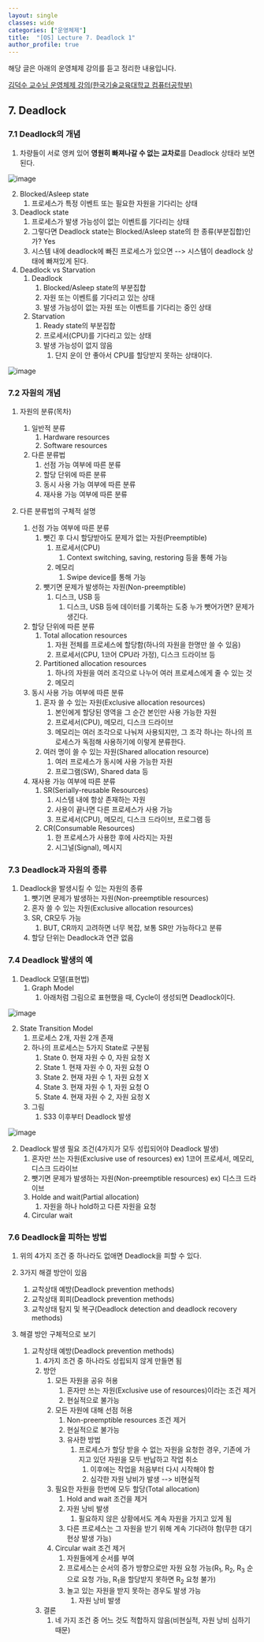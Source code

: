 ```yaml
---
layout: single
classes: wide
categories: ["운영체제"]
title:  "[OS] Lecture 7. Deadlock 1"
author_profile: true
---
```


해당 글은 아래의 운영체제 강의를 듣고 정리한 내용입니다.

[김덕수 교수님 운영체제 강의(한국기술교육대학교 컴퓨터공학부)](https://www.youtube.com/watch?v=xvoEsy2zJnc&list=PLBrGAFAIyf5rby7QylRc6JxU5lzQ9c4tN&index=19)

## 7. Deadlock

### 7.1 Deadlock의 개념

1. 차량들이 서로 영켜 있어 **영원히 빠져나갈 수 없는 교차로**를 Deadlock 상태라 보면 된다.

![image](/assets/images/os-lecture/lecture7/7.1.jpg)

2. Blocked/Asleep state
   1. 프로세스가 특정 이벤트 또는 필요한 자원을 기다리는 상태
3. Deadlock state
   1. 프로세스가 발생 가능성이 없는 이벤트를 기다리는 상태
   2. 그렇다면 Deadlock state는 Blocked/Asleep state의 한 종류(부분집합)인가? Yes
   3. 시스템 내에 deadlock에 빠진 프로세스가 있으면 --> 시스템이 deadlock 상태에 빠져있게 된다.
4. Deadlock vs Starvation
   1. Deadlock
      1. Blocked/Asleep state의 부분집합
      2. 자원 또는 이벤트를 기다리고 있는 상태
      3. 발생 가능성이 없는 자원 또는 이벤트를 기다리는 중인 상태
   2. Starvation
      1. Ready state의 부분집합
      2. 프로세서(CPU)를 기다리고 있는 상태
      3. 발생 가능성이 없지 않음
         1. 단지 운이 안 좋아서 CPU를 할당받지 못하는 상태이다.

![image](/assets/images/os-lecture/lecture7/7.2.jpg)

### 7.2 자원의 개념

1. 자원의 분류(목차)
   1. 일반적 분류
      1. Hardware resources
      2. Software resources
   2. 다른 분류법
      1. 선점 가능 여부에 따른 분류
      2. 할당 단위에 따른 분류
      3. 동시 사용 가능 여부에 따른 분류
      4. 재사용 가능 여부에 따른 분류
      
2. 다른 분류법의 구체적 설명
   1. 선점 가능 여부에 따른 분류
      1. 뺏긴 후 다시 할당받아도 문제가 없는 자원(Preemptible)
         1. 프로세서(CPU)
            1. Context switching, saving, restoring 등을 통해 가능
         2. 메모리
            1. Swipe device를 통해 가능
      2. 뺏기면 문제가 발생하는 자원(Non-preemptible)
         1. 디스크, USB 등
            1. 디스크, USB 등에 데이터를 기록하는 도중 누가 뺏어가면? 문제가 생긴다.
   2. 할당 단위에 따른 분류
      1. Total allocation resources
         1. 자원 전체를 프로세스에 할당함(하나의 자원을 한명만 쓸 수 있음)
         2. 프로세서(CPU, 1코어 CPU라 가정), 디스크 드라이브 등
      2. Partitioned allocation resources
         1. 하나의 자원을 여러 조각으로 나누어 여러 프로세스에게 줄 수 있는 것
         2. 메모리
   3. 동시 사용 가능 여부에 따른 분류
      1. 혼자 쓸 수 있는 자원(Exclusive allocation resources)
         1. 본인에게 할당된 영역을 그 순간 본인만 사용 가능한 자원
         2. 프로세서(CPU), 메모리, 디스크 드라이브
         3. 메모리는 여러 조각으로 나눠져 사용되지만, 그 조각 하나는 하나의 프로세스가 독점해 사용하기에 이렇게 분류한다.
      2. 여러 명이 쓸 수 있는 자원(Shared allocation resource)
         1. 여러 프로세스가 동시에 사용 가능한 자원
         2. 프로그램(SW), Shared data 등
   4. 재사용 가능 여부에 따른 분류
      1. SR(Serially-reusable Resources)
         1. 시스템 내에 항상 존재하는 자원
         2. 사용이 끝나면 다른 프로세스가 사용 가능
         3. 프로세서(CPU), 메모리, 디스크 드라이브, 프로그램 등
      2. CR(Consumable Resources)
         1. 한 프로세스가 사용한 후에 사라지는 자원
         2. 시그널(Signal), 메시지

### 7.3 Deadlock과 자원의 종류

1. Deadlock을 발생시킬 수 있는 자원의 종류
   1. 뺏기면 문제가 발생하는 자원(Non-preemptible resources)
   2. 혼자 쓸 수 있는 자원(Exclusive allocation resources)
   3. SR, CR모두 가능
      1. BUT, CR까지 고려하면 너무 복잡, 보통 SR만 가능하다고 분류
   4. 할당 단위는 Deadlock과 연관 없음

### 7.4 Deadlock 발생의 예

1. Deadlock 모델(표현법)
   1. Graph Model
      1. 아래처럼 그림으로 표현했을 때, Cycle이 생성되면 Deadlock이다.

![image](/assets/images/os-lecture/lecture7/7.3.jpg)

   2. State Transition Model
      1. 프로세스 2개, 자원 2개 존재
      2. 하나의 프로세스는 5가지 State로 구분됨
         1. State 0. 현재 자원 수 0, 자원 요청 X
         2. State 1. 현재 자원 수 0, 자원 요청 O
         3. State 2. 현재 자원 수 1, 자원 요청 X
         4. State 3. 현재 자원 수 1, 자원 요청 O
         5. State 4. 현재 자원 수 2, 자원 요청 X
      3. 그림
         1. S33 이후부터 Deadlock 발생
   
![image](/assets/images/os-lecture/lecture7/7.4.jpg)

2. Deadlock 발생 필요 조건(4가지가 모두 성립되어야 Deadlock 발생)
   1. 혼자만 쓰는 자원(Exclusive use of resources) ex) 1코어 프로세서, 메모리, 디스크 드라이브
   2. 뺏기면 문제가 발생하는 자원(Non-preemptible resources) ex) 디스크 드라이브
   3. Holde and wait(Partial allocation)
      1. 자원을 하나 hold하고 다른 자원을 요청
   4. Circular wait

### 7.6 Deadlock을 피하는 방법

1. 위의 4가지 조건 중 하나라도 없애면 Deadlock을 피할 수 있다.
2. 3가지 해결 방안이 있음
   1. 교착상태 예방(Deadlock prevention methods)
   2. 교착상태 회피(Deadlock prevention methods)
   3. 교착상태 탐지 및 복구(Deadlock detection and deadlock recovery methods)

3. 해결 방안 구체적으로 보기
   1. 교착상태 예방(Deadlock prevention methods)
      1. 4가지 조건 중 하나라도 성립되지 않게 만들면 됨
      2. 방안
         1. 모든 자원을 공유 허용
            1. 혼자만 쓰는 자원(Exclusive use of resources)이라는 조건 제거
            2. 현실적으로 불가능
         2. 모든 자원에 대해 선점 허용
            1. Non-preemptible resources 조건 제거
            2. 현실적으로 불가능 
            3. 유사한 방법
               1. 프로세스가 할당 받을 수 없는 자원을 요청한 경우, 기존에 가지고 있던 자원을 모두 반납하고 작업 취소
                  1. 이후에는 작업을 처음부터 다시 시작해야 함
                  2. 심각한 자원 낭비가 발생 --> 비현실적
         3. 필요한 자원을 한번에 모두 할당(Total allocation)
            1. Hold and wait 조건을 제거
            2. 자원 낭비 발생
               1. 필요하지 않은 상황에서도 계속 자원을 가지고 있게 됨
            3. 다른 프로세스는 그 자원을 받기 위해 계속 기다려야 함(무한 대기 현상 발생 가능)
         4. Circular wait 조건 제거
            1. 자원들에게 순서를 부여
            2. 프로세스는 순서의 증가 방향으로만 자원 요청 가능(R<sub>1</sub>, R<sub>2</sub>, R<sub>3</sub> 순으로 요청 가능, R<sub>1</sub>을 할당받지 못하면 R<sub>2</sub> 요청 불가)
            3. 놀고 있는 자원을 받지 못하는 경우도 발생 가능
               1. 자원 낭비 발생
      3. 결론
         1. 네 가지 조건 중 어느 것도 적합하지 않음(비현실적, 자원 낭비 심하기 때문)
